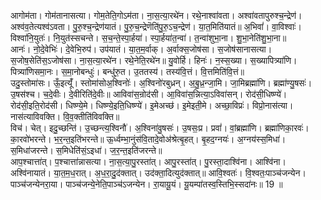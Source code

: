 

  
आगोम॑ता। गोम॑तानासत्या। गोम॒तेति॒गोऽम॑ता। ना॒स॒त्या॒रथे॑न। रथे॒नाश्वा॑वता। अश्वा॑वतापुरुश्च॒न्द्रेण॑। अश्व॑व॒तेत्यश्व॑ऽवता। पु॒रु॒श्च॒न्द्रेण॑यातं। पु॒रु॒च॒न्द्रेणॆति॑पु॒रु॒ऽच॒न्द्रेण॑। या॒त॒मिति॑यातं॥ अ॒भिवां॑। वा॒विश्वाः॑। विश्वा॑नि॒युतः॑। नि॒युत॑स्सचन्ते। स॒च॒न्ते॒स्पा॒र्हया॑। स्पा॒र्हया॑त॒न्वा॑। त॒न्वा॑शुभा॒ना। शु॒भा॒नेति॑शु॒भा॒ना॥  
आनः॑। नो॒दे॒वेभिः॑। दे॒वेभि॒रुप॑। उप॑यातं। या॒त॒म॒र्वाक्। अ॒र्वाक्स॒जोष॑सा। स॒जोष॑सानासत्या। स॒जोष॒सेति॑स॒ऽजोष॑सा। ना॒स॒त्या॒रथे॑न। रथे॒नेति॒रथे॑न॥ यु॒वोर्हि। हिनः॑। न॒स्स॒ख्या। स॒ख्यापित्र्या॑णि। पित्र्या॑णिसमा॒नः। स॒मा॒नोबन्धुः॑। बन्धु॑रु॒त। उ॒ततस्य॑। तस्य॑वि॒त्तं। वि॒त्तमिति॑वि॒त्तं॥  
उदु॒स्तोमा॑सः। ऊँ॒इत्यूँ॑। स्तोमा॑सोअ॒श्विनोः॑। अ॒श्विनो॑रबुध्रन्। अ॒बु॒ध्र॒न्जा॒मि। जा॒मिब्रह्मा॑णि। ब्रह्मा॑ण्यु॒षसः॑। उ॒षस॑श्च। च॒दे॒वीः। दे॒वीरिति॑दे॒वीः॥ आविवा॑स॒न्रोद॑सी। आ॒विवा॑स॒न्नित्या॒ऽविवा॑सन्। रोद॑सी॒धिष्ण्ये॑। रोद॑सी॒इति॒रोद॑सी। धिष्ण्ये॒मे। धिष्ण्ये॒इति॒धिष्ण्ये॑। इ॒मेअच्छ॑। इ॒मेइती॒मे। अच्छा॒विप्रः॑। विप्रो॒नास॑त्या। नास॑त्याविवक्ति। वि॒व॒क्तीति॑विवक्ति॥  
विच॑। चेत्। इदु॒च्छन्ति॑। उ॒च्छन्त्य॒श्विनौ॑। अ॒श्विना॑वु॒षसः॑। उ॒षसः॒प्र। प्रवां॑। वां॒ब्रह्मा॑णि। ब्रह्मा॑णिका॒रवः॑। का॒रवो॑भरन्ते। भ॒र॒न्त॒इति॑भरन्ते॥ ऊ॒र्ध्वम्भा॒नुंस॑वि॒तादे॒वोअ॑श्रेत्बृ॒हत्। बृ॒हद॒ग्नयः॑। अ॒ग्नय॑स्स॒मिधा॑। स॒मिधा॑जरन्ते। स॒मिधेति॑सं॒ऽइधा॑। ज॒र॒न्त॒इति॑जरन्ते॥  
आप॒श्चात्ता॑त्। प॒श्चात्ता॑न्नासत्या। ना॒स॒त्या॒पु॒रस्ता॑त्। आपु॒रस्ता॑त्। पु॒रस्ता॒दाश्वि॑ना। आश्वि॑ना। अश्वि॑नायातं। या॒त॒म॒ध॒रात्। अ॒ध॒रा॒दु॒द॑क्तात्। उद॑क्ता॒दित्युद॑क्तात्॥ आवि॒श्वतः॑। वि॒श्वतः॒पाञ्च॑जन्येन। पाञ्च॑जन्येनरा॒या। पाञ्च॑जन्ये॒नेति॒पाञ्च॑ऽजन्येन। रा॒यायू॒यं। यू॒यम्पा॑तस्व॒स्तिभि॒स्सदा॑नः॥ 19 ॥  
